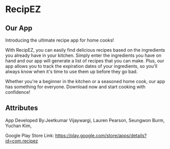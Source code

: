 # RecipEZ



## Our App 

Introducing the ultimate recipe app for home cooks!  

With RecipEZ, you can easily find delicious recipes based on the ingredients you already have in your kitchen. Simply enter the ingredients you have on hand and our app will generate a list of recipes that you can make. Plus, our app allows you to track the expiration dates of your ingredients, so you'll always know when it's time to use them up before they go bad.  

Whether you're a beginner in the kitchen or a seasoned home cook, our app has something for everyone. Download now and start cooking with confidence!

## Attributes 



App Developed By:Jeetkumar Vijaywargi, Lauren Pearson, Seungwon Burm, Yuchan Kim, 

Google Play Store Link: https://play.google.com/store/apps/details?id=com.recipez 
